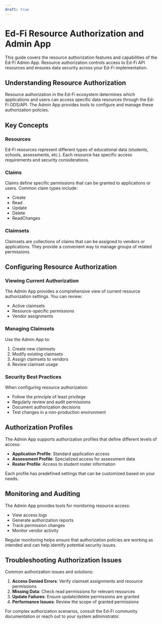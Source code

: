 ```yaml
---
draft: true
---
```


# Ed-Fi Resource Authorization and Admin App

This guide covers the resource authorization features and capabilities of the Ed-Fi Admin App. Resource authorization controls access to Ed-Fi API resources and ensures data security across your Ed-Fi implementation.

## Understanding Resource Authorization

Resource authorization in the Ed-Fi ecosystem determines which applications and users can access specific data resources through the Ed-Fi ODS/API. The Admin App provides tools to configure and manage these authorization policies.

## Key Concepts

### Resources

Ed-Fi resources represent different types of educational data (students, schools, assessments, etc.). Each resource has specific access requirements and security considerations.

### Claims

Claims define specific permissions that can be granted to applications or users. Common claim types include:

* Create
* Read
* Update
* Delete
* ReadChanges

### Claimsets

Claimsets are collections of claims that can be assigned to vendors or applications. They provide a convenient way to manage groups of related permissions.

## Configuring Resource Authorization

### Viewing Current Authorization

The Admin App provides a comprehensive view of current resource authorization settings. You can review:

* Active claimsets
* Resource-specific permissions
* Vendor assignments

### Managing Claimsets

Use the Admin App to:

1. Create new claimsets
2. Modify existing claimsets
3. Assign claimsets to vendors
4. Review claimset usage

### Security Best Practices

When configuring resource authorization:

* Follow the principle of least privilege
* Regularly review and audit permissions
* Document authorization decisions
* Test changes in a non-production environment

## Authorization Profiles

The Admin App supports authorization profiles that define different levels of access:

* **Application Profile**: Standard application access
* **Assessment Profile**: Specialized access for assessment data
* **Roster Profile**: Access to student roster information

Each profile has predefined settings that can be customized based on your needs.

## Monitoring and Auditing

The Admin App provides tools for monitoring resource access:

* View access logs
* Generate authorization reports
* Track permission changes
* Monitor vendor activity

Regular monitoring helps ensure that authorization policies are working as intended and can help identify potential security issues.

## Troubleshooting Authorization Issues

Common authorization issues and solutions:

1. **Access Denied Errors**: Verify claimset assignments and resource permissions
2. **Missing Data**: Check read permissions for relevant resources
3. **Update Failures**: Ensure update/delete permissions are granted
4. **Performance Issues**: Review the scope of granted permissions

For complex authorization scenarios, consult the Ed-Fi community documentation or reach out to your system administrator.
